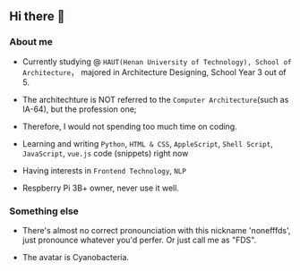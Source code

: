 ## Hi there 👋

### About me

- Currently studying @ `HAUT(Henan University of Technology), School of Architecture`， majored in Architecture Designing, School Year 3 out of 5.
- The architechture is NOT referred to the `Computer Architecture`(such as IA-64), but the profession one;
- Therefore, I would not spending too much time on coding.

- Learning and writing `Python`, `HTML & CSS`, `AppleScript`, `Shell Script`, `JavaScript`, `vue.js` code (snippets) right now

- Having interests in `Frontend Technology`, `NLP`

- Respberry Pi 3B+ owner, never use it well.

### Something else

- There's almost no correct pronounciation with this nickname 'nonefffds', just pronounce whatever you'd perfer. Or just call me as "FDS".

- The avatar is Cyanobacteria.
